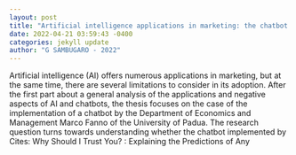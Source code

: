 ```yaml
--- 
layout: post 
title: "Artificial intelligence applications in marketing: the chatbot of the Department of Economics and Management Marco Fanno" 
date: 2022-04-21 03:59:43 -0400 
categories: jekyll update 
author: "G SAMBUGARO - 2022" 
--- 
```

Artificial intelligence (AI) offers numerous applications in marketing, but at the same time, there are several limitations to consider in its adoption. After the first part about a general analysis of the applications and negative aspects of AI and chatbots, the thesis focuses on the case of the implementation of a chatbot by the Department of Economics and Management Marco Fanno of the University of Padua. The research question turns towards understanding whether the chatbot implemented by Cites: Why Should I Trust You? : Explaining the Predictions of Any